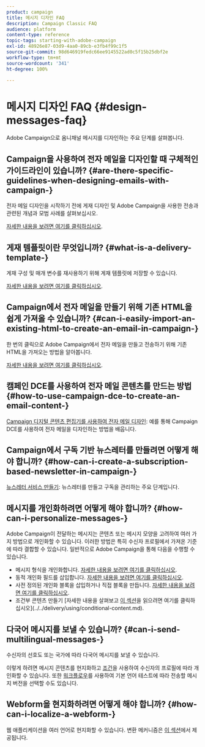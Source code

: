 ```yaml
---
product: campaign
title: 메시지 디자인 FAQ
description: Campaign Classic FAQ
audience: platform
content-type: reference
topic-tags: starting-with-adobe-campaign
exl-id: 48926e87-03d9-4aa0-89cb-e3fb4f99c1f5
source-git-commit: 98d646919fedc66ee9145522ad0c5f15b25dbf2e
workflow-type: tm+mt
source-wordcount: '341'
ht-degree: 100%

---
```


# 메시지 디자인 FAQ {#design-messages-faq}

Adobe Campaign으로 옴니채널 메시지를 디자인하는 주요 단계를 살펴봅니다.

## Campaign을 사용하여 전자 메일을 디자인할 때 구체적인 가이드라인이 있습니까? {#are-there-specific-guidelines-when-designing-emails-with-campaign-}

전자 메일 디자인을 시작하기 전에 게재 디자인 및 Adobe Campaign을 사용한 전송과 관련된 개념과 모범 사례를 살펴보십시오.

[자세한 내용을 보려면 여기를 클릭하십시오](../../delivery/using/delivery-best-practices.md).

## 게재 템플릿이란 무엇입니까? {#what-is-a-delivery-template-}

게재 구성 및 매개 변수를 재사용하기 위해 게재 템플릿에 저장할 수 있습니다.

[자세한 내용을 보려면 여기를 클릭하십시오](../../delivery/using/about-templates.md).

## Campaign에서 전자 메일을 만들기 위해 기존 HTML을 쉽게 가져올 수 있습니까? {#can-i-easily-import-an-existing-html-to-create-an-email-in-campaign-}

한 번의 클릭으로 Adobe Campaign에서 전자 메일을 만들고 전송하기 위해 기존 HTML을 가져오는 방법을 알아봅니다.

[자세한 내용을 보려면 여기를 클릭하십시오](../../delivery/using/defining-the-email-content.md#message-content).

## 캠페인 DCE를 사용하여 전자 메일 콘텐츠를 만드는 방법 {#how-to-use-campaign-dce-to-create-an-email-content-}

[Campaign 디지털 콘텐츠 편집기를 사용하여 전자 메일 디자인](../../web/using/use-case--creating-an-email-delivery.md): 예를 통해 Campaign DCE를 사용하여 전자 메일을 디자인하는 방법을 배웁니다.

## Campaign에서 구독 기반 뉴스레터를 만들려면 어떻게 해야 합니까? {#how-can-i-create-a-subscription-based-newsletter-in-campaign-}

[뉴스레터 서비스 만들기](../../delivery/using/managing-subscriptions.md): 뉴스레터를 만들고 구독을 관리하는 주요 단계입니다.

## 메시지를 개인화하려면 어떻게 해야 합니까? {#how-can-i-personalize-messages-}

Adobe Campaign이 전달하는 메시지는 콘텐츠 또는 메시지 모양을 고려하여 여러 가지 방법으로 개인화할 수 있습니다. 이러한 방법은 특히 수신자 프로필에서 가져온 기준에 따라 결합할 수 있습니다. 일반적으로 Adobe Campaign을 통해 다음을 수행할 수 있습니다.

* 메시지 형식을 개인화합니다. [자세한 내용을 보려면 여기를 클릭하십시오](../../delivery/using/defining-the-email-content.md#message-content).
* 동적 개인화 필드를 삽입합니다. [자세한 내용을 보려면 여기를 클릭하십시오](../../delivery/using/personalization-fields.md).
* 사전 정의된 개인화 블록을 삽입하거나 직접 블록을 만듭니다. [자세한 내용을 보려면 여기를 클릭하십시오](../../delivery/using/personalization-blocks.md).
* 조건부 콘텐츠 만들기 [자세한 내용을 살펴보고 [이 섹션](../../delivery/using/conditional-content.md)을 읽으려면 여기를 클릭하십시오](../../delivery/using/conditional-content.md).

## 다국어 메시지를 보낼 수 있습니까? {#can-i-send-multilingual-messages-}

수신자의 선호도 또는 국가에 따라 다국어 메시지를 보낼 수 있습니다.

이렇게 하려면 메시지 콘텐츠를 현지화하고 [조건](../../delivery/using/conditional-content.md)을 사용하여 수신자의 프로필에 따라 개인화할 수 있습니다. 또한 [워크플로우](../../workflow/using/split.md)를 사용하여 기본 언어 테스트에 따라 전송할 메시지 버전을 선택할 수도 있습니다.

## Webform을 현지화하려면 어떻게 해야 합니까? {#how-can-i-localize-a-webform-}

웹 애플리케이션을 여러 언어로 현지화할 수 있습니다. 변환 메커니즘은 [이 섹션](../../web/using/translating-a-web-form.md)에서 제공됩니다.
